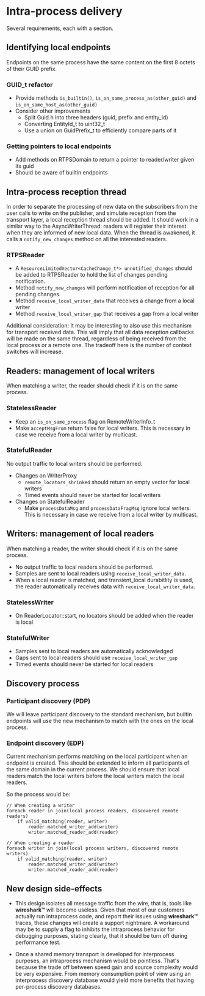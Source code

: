 # Intra-process delivery

Several requirements, each with a section.

## Identifying local endpoints
Endpoints on the same process have the same content on the first 8 octets of their GUID prefix. 

### GUID_t refactor
* Provide methods `is_builtin()`, `is_on_same_process_as(other_guid)` and `is_on_same_host_as(other_guid)`
* Consider other improvements
    * Split Guid.h into three headers (guid, prefix and entity_id)
    * Converting EntityId_t to uint32_t
    * Use a union on GuidPrefix_t to efficiently compare parts of it

### Getting pointers to local endpoints
* Add methods on RTPSDomain to return a pointer to reader/writer given its guid
* Should be aware of builtin endpoints

## Intra-process reception thread
In order to separate the processing of new data on the subscribers from the user calls to write on the publisher, and simulate reception from the transport layer, a local reception thread should be added. It should work in a similar way to the AsyncWriterThread: readers will register their interest when they are informed of new local data. When the thread is awakened, it calls a `notify_new_changes` method on all the interested readers.

### RTPSReader
* A `ResourceLimitedVector<CacheChange_t*> unnotified_changes` should be added to RTPSReader to hold the list of changes pending notification.
* Method `notify_new_changes` will perform notification of reception for all pending changes.
* Method `receive_local_writer_data` that receives a change from a local writer
* Method `receive_local_writer_gap` that receives a gap from a local writer

Additional consideration: It may be interesting to also use this mechanism for transport received data. This will imply that all data reception callbacks will be made on the same thread, regardless of being received from the local process or a remote one. The tradeoff here is the number of context switches will increase.

## Readers: management of local writers
When matching a writer, the reader should check if it is on the same process.

### StatelessReader
* Keep an `is_on_same_process` flag on RemoteWriterInfo_t
* Make `acceptMsgFrom` return false for local writers. This is necessary in case we receive from a local writer by multicast.

### StatefulReader
No output traffic to local writers should be performed.
* Changes on WriterProxy
    * `remote_locators_shrinked` should return an empty vector for local writers
    * Timed events should never be started for local writers
* Changes on StatefulReader
    * Make `processDataMsg` and `processDataFragMsg` ignore local writers. This is necessary in case we receive from a local writer by multicast.

## Writers: management of local readers
When matching a reader, the writer should check if it is on the same process.
* No output traffic to local readers should be performed.
* Samples are sent to local readers using `receive_local_writer_data`.
* When a local reader is matched, and transient_local durabitlity is used, the reader automatically receives data with `receive_local_writer_data`.

### StatelessWriter
* On ReaderLocator::start, no locators should be added when the reader is local

### StatefulWriter
* Samples sent to local readers are automatically acknowledged
* Gaps sent to local readers should use `receive_local_writer_gap`
* Timed events should never be started for local readers

## Discovery process

### Participant discovery (PDP)
We will leave participant discovery to the standard mechanism, but builtin endpoints will use the new
mechanism to match with the ones on the local process.

### Endpoint discovery (EDP)
Current mechanism performs matching on the local participant when an endpoint is created. 
This should be extended to inform all participants of the same domain in the current process.
We should ensure that local readers match the local writers before the local writers match the local readers.

So the process would be:
```
// When creating a writer
foreach reader in join(local process readers, discovered remote readers)
    if valid_matching(reader, writer)
        reader.matched_writer_add(writer)
        writer.matched_reader_add(reader)

// When creating a reader
foreach writer in join(local process writers, discovered remote writers)
    if valid_matching(reader, writer)
        reader.matched_writer_add(writer)
        writer.matched_reader_add(reader)
```

## New design side-effects

* This design isolates all message traffic from the wire, that is, tools like **wireshark™** will become useless. Given that most of our customers actually run intraprocess code, and report their issues using **wireshark™** traces, these changes will create a support nightmare. A workaround may be to supply a flag to inhibits the intraprocess behavior for debugging purposes, stating clearly, that it should be turn off during performance test.

* Once a shared memory transport is developed for interprocess purposes, an intraprocess mechanism would be pointless. That's because the trade off between speed gain and source complexity would be very expensive. From memory consumption point of view using an interprocess discovery database would yield more benefits that having per-process discovery databases.